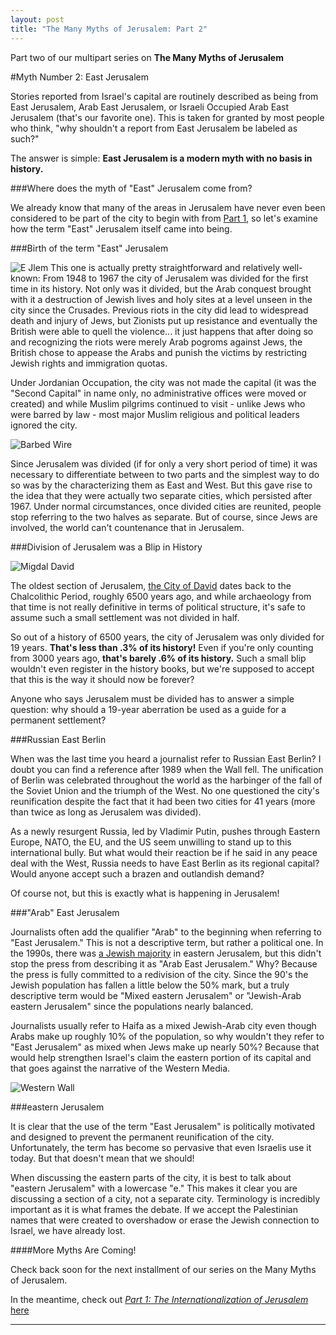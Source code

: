 ```yaml
---
layout: post
title: "The Many Myths of Jerusalem: Part 2"
---
```


Part two of our multipart series on **The Many Myths of Jerusalem**

#Myth Number 2: East Jerusalem

Stories reported from Israel's capital are routinely described as being from East Jerusalem, Arab East Jerusalem, or Israeli Occupied Arab East Jerusalem (that's our favorite one). This is taken for granted by most people who think, "why shouldn't a report from East Jerusalem be labeled as such?"

The answer is simple: **East Jerusalem is a modern myth with no basis in history.**

###Where does the myth of "East" Jerusalem come from?

We already know that many of the areas in Jerusalem have never even been considered to be part of the city to begin with from [Part 1](http://judeanpf.com/2015/03/10/Jerusalem-Myth-01/), so let's examine how the term "East" Jerusalem itself came into being.

###Birth of the term "East" Jerusalem

![E Jlem](https://upload.wikimedia.org/wikipedia/commons/1/1f/Divided_Jerusalem_P1010019.JPG)
This one is actually pretty straightforward and relatively well-known: From 1948 to 1967 the city of Jerusalem was divided for the first time in its history. Not only was it divided, but the Arab conquest brought with it a destruction of Jewish lives and holy sites at a level unseen in the city since the Crusades. Previous riots in the city did lead to widespread death and injury of Jews, but Zionists put up resistance and eventually the British were able to quell the violence... it just happens that after doing so and recognizing the riots were merely Arab pogroms against Jews, the British chose to appease the Arabs and punish the victims by restricting Jewish rights and immigration quotas.

Under Jordanian Occupation, the city was not made the capital (it was the "Second Capital" in name only, no administrative offices were moved or created) and while Muslim pilgrims continued to visit - unlike Jews who were barred by law - most major Muslim religious and political leaders ignored the city.

![Barbed Wire](https://i.imgur.com/L7hbbTz.jpg)

Since Jerusalem was divided (if for only a very short period of time) it was necessary to differentiate between to two parts and the simplest way to do so was by the characterizing them as East and West. But this gave rise to the idea that they were actually two separate cities, which persisted after 1967. Under normal circumstances, once divided cities are reunited, people stop referring to the two halves as separate. But of course, since Jews are involved, the world can't countenance that in Jerusalem.

###Division of Jerusalem was a Blip in History

![Migdal David](https://upload.wikimedia.org/wikipedia/commons/1/1c/Divided_Jerusalem_P1010014.JPG)

The oldest section of Jerusalem, [the City of David](https://en.wikipedia.org/wiki/City_of_David#Chalcolithic_.284500.E2.80.933500_BCE.29) dates back to the Chalcolithic Period, roughly 6500 years ago, and while archaeology from that time is not really definitive in terms of political structure, it's safe to assume such a small settlement was not divided in half.

So out of a history of 6500 years, the city of Jerusalem was only divided for 19 years. **That's less than .3% of its history!** Even if you're only counting from 3000 years ago, **that's barely .6% of its history.** Such a small blip wouldn't even register in the history books, but we're supposed to accept that this is the way it should now be forever?

Anyone who says Jerusalem must be divided has to answer a simple question: why should a 19-year aberration be used as a guide for a permanent settlement?

###Russian East Berlin

When was the last time you heard a journalist refer to Russian East Berlin? I doubt you can find a reference after 1989 when the Wall fell. The unification of Berlin was celebrated throughout the world as the harbinger of the fall of the Soviet Union and the triumph of the West. No one questioned the city's reunification despite the fact that it had been two cities for 41 years (more than twice as long as Jerusalem was divided).

As a newly resurgent Russia, led by Vladimir Putin, pushes through Eastern Europe, NATO, the EU, and the US seem unwilling to stand up to this international bully. But what would their reaction be if he said in any peace deal with the West, Russia needs to have East Berlin as its regional capital? Would anyone accept such a brazen and outlandish demand?

Of course not, but this is exactly what is happening in Jerusalem!

###"Arab" East Jerusalem

Journalists often add the qualifier "Arab" to the beginning when referring to "East Jerusalem." This is not a descriptive term, but rather a political one. In the 1990s, there was [a Jewish majority](https://en.wikipedia.org/wiki/East_Jerusalem#Demographics) in eastern Jerusalem, but this didn't stop the press from describing it as "Arab East Jerusalem." Why? Because the press is fully committed to a redivision of the city. Since the 90's the Jewish population has fallen a little below the 50% mark, but a truly descriptive term would be "Mixed eastern Jerusalem" or "Jewish-Arab eastern Jerusalem" since the populations nearly balanced.

Journalists usually refer to Haifa as a mixed Jewish-Arab city even though Arabs make up roughly 10% of the population, so why wouldn't they refer to "East Jerusalem" as mixed when Jews make up nearly 50%? Because that would help strengthen Israel's claim the eastern portion of its capital and that goes against the narrative of the Western Media.

![Western Wall](https://upload.wikimedia.org/wikipedia/commons/3/3a/Divided_Jerusalem_-_Western_Wall_P1010043.JPG)

###eastern Jerusalem

It is clear that the use of the term "East Jerusalem" is politically motivated and designed to prevent the permanent reunification of the city. Unfortunately, the term has become so pervasive that even Israelis use it today. But that doesn't mean that we should!

When discussing the eastern parts of the city, it is best to talk about "eastern Jerusalem" with a lowercase "e." This makes it clear you are discussing a section of a city, not a separate city. Terminology is incredibly important as it is what frames the debate. If we accept the Palestinian names that were created to overshadow or erase the Jewish connection to Israel, we have already lost.

####More Myths Are Coming!

Check back soon for the next installment of our series on the Many Myths of Jerusalem.

In the meantime, check out [*Part 1: The Internationalization of Jerusalem* here](http://judeanpf.com/2015/03/10/Jerusalem-Myth-01/)

___
